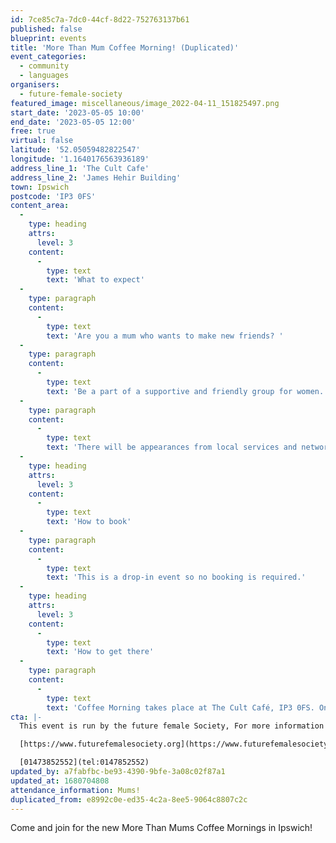 ```yaml
---
id: 7ce85c7a-7dc0-44cf-8d22-752763137b61
published: false
blueprint: events
title: 'More Than Mum Coffee Morning! (Duplicated)'
event_categories:
  - community
  - languages
organisers:
  - future-female-society
featured_image: miscellaneous/image_2022-04-11_151825497.png
start_date: '2023-05-05 10:00'
end_date: '2023-05-05 12:00'
free: true
virtual: false
latitude: '52.05059482822547'
longitude: '1.1640176563936189'
address_line_1: 'The Cult Cafe'
address_line_2: 'James Hehir Building'
town: Ipswich
postcode: 'IP3 0FS'
content_area:
  -
    type: heading
    attrs:
      level: 3
    content:
      -
        type: text
        text: 'What to expect'
  -
    type: paragraph
    content:
      -
        type: text
        text: 'Are you a mum who wants to make new friends? '
  -
    type: paragraph
    content:
      -
        type: text
        text: 'Be a part of a supportive and friendly group for women. Come along to these coffee mornings on the first Friday of every month to enjoy some coffee or tea and cake and relax while meeting other mums!'
  -
    type: paragraph
    content:
      -
        type: text
        text: 'There will be appearances from local services and networks too.'
  -
    type: heading
    attrs:
      level: 3
    content:
      -
        type: text
        text: 'How to book'
  -
    type: paragraph
    content:
      -
        type: text
        text: 'This is a drop-in event so no booking is required.'
  -
    type: heading
    attrs:
      level: 3
    content:
      -
        type: text
        text: 'How to get there'
  -
    type: paragraph
    content:
      -
        type: text
        text: 'Coffee Morning takes place at The Cult Café, IP3 0FS. On the Waterfront in Ipswich, car parks and transport links are nearby. '
cta: |-
  This event is run by the future female Society, For more information please get in touch via:

  [https://www.futurefemalesociety.org](https://www.futurefemalesociety.org)

  [01473852552](tel:0147852552)
updated_by: a7fabfbc-be93-4390-9bfe-3a08c02f87a1
updated_at: 1680704808
attendance_information: Mums!
duplicated_from: e8992c0e-ed35-4c2a-8ee5-9064c8807c2c
---
```

Come and join for the new More Than Mums Coffee Mornings in Ipswich!